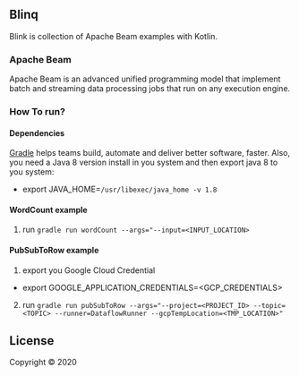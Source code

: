 ## Blinq

Blink is collection of Apache Beam examples with Kotlin.

### Apache Beam
Apache Beam is an advanced unified programming model that implement batch and streaming data processing jobs that run on any execution engine.

### How To run?

#### Dependencies
[Gradle](https://gradle.org/) helps teams build, automate and deliver better software, faster.
Also, you need a Java 8 version install in you system and then export java 8 to you system:
  - export JAVA_HOME=`/usr/libexec/java_home -v 1.8`

#### WordCount example

1. run `gradle run wordCount --args="--input=<INPUT_LOCATION>`

#### PubSubToRow example

1. export you Google Cloud Credential
  - export GOOGLE_APPLICATION_CREDENTIALS=<GCP_CREDENTIALS>

2. run `gradle run pubSubToRow --args="--project=<PROJECT_ID> --topic=<TOPIC> --runner=DataflowRunner --gcpTempLocation=<TMP_LOCATION>"`

## License
Copyright © 2020